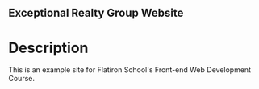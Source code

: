 Exceptional Realty Group Website
---

# Description
This is an example site for Flatiron School's Front-end Web Development Course.
